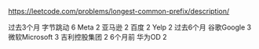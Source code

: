 https://leetcode.com/problems/longest-common-prefix/description/

过去3个月
字节跳动
6
Meta
2
亚马逊
2
百度
2
Yelp
2
过去6个月
谷歌Google
3
微软Microsoft
3
吉利控股集团
2
6个月前
华为OD
2
